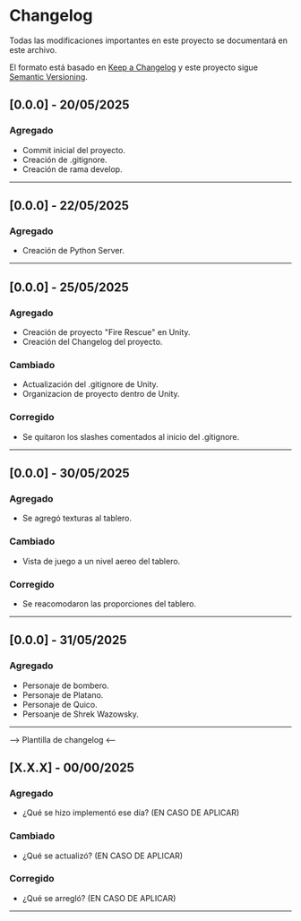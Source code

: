 # Changelog

Todas las modificaciones importantes en este proyecto se documentará en este archivo.

El formato está basado en [Keep a Changelog](https://keepachangelog.com/en/1.1.0/) y este proyecto sigue [Semantic Versioning](https://semver.org/lang/es/).

## [0.0.0] - 20/05/2025
### Agregado
- Commit inicial del proyecto.
- Creación de .gitignore.
- Creación de rama develop.

------------------------------------------------------------------

## [0.0.0] - 22/05/2025
### Agregado
- Creación de Python Server.

------------------------------------------------------------------

## [0.0.0] - 25/05/2025
### Agregado
- Creación de proyecto "Fire Rescue" en Unity.
- Creación del Changelog del proyecto.

### Cambiado
- Actualización del .gitignore de Unity.
- Organizacion de proyecto dentro de Unity.

### Corregido
- Se quitaron los slashes comentados  al inicio del .gitignore.

------------------------------------------------------------------

## [0.0.0] - 30/05/2025
### Agregado
- Se agregó texturas al tablero.

### Cambiado
- Vista de juego a un nivel aereo del tablero.

### Corregido
- Se reacomodaron las proporciones del tablero.

------------------------------------------------------------------

## [0.0.0] - 31/05/2025
### Agregado
- Personaje de bombero.
- Personaje de Platano.
- Personaje de Quico.
- Persoanje de Shrek Wazowsky.
------------------------------------------------------------------

--> Plantilla de changelog <--

## [X.X.X] - 00/00/2025
### Agregado
- ¿Qué se hizo implementó ese día? (EN CASO DE APLICAR)

### Cambiado
- ¿Qué se actualizó? (EN CASO DE APLICAR)

### Corregido
- ¿Qué se arregló? (EN CASO DE APLICAR)

------------------------------------------------------------------

